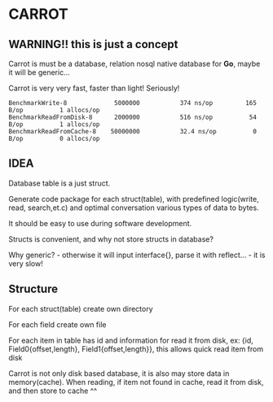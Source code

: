 # CARROT  

## WARNING!! this is just a concept

Carrot is must be a database, relation nosql native database for **Go**, maybe it will be generic... 

Carrot is very very fast, faster than light! Seriously! 

	BenchmarkWrite-8        	 5000000	       374 ns/op	     165 B/op	       1 allocs/op
	BenchmarkReadFromDisk-8 	 2000000	       516 ns/op	      54 B/op	       1 allocs/op
	BenchmarkReadFromCache-8	50000000	       32.4 ns/op	       0 B/op	       0 allocs/op



## IDEA

Database table is a just struct.

Generate code package for each struct(table), with predefined logic(write, read, search,et.c) and optimal conversation various types of data to bytes.

It should be easy to use during software development.

Structs is convenient, and why not store structs in database?

Why generic? - otherwise it will input interface{}, parse it with reflect... - it is very slow! 

## Structure

For each struct(table) create own directory

For each field create own file

For each item in table has id and information for read it from disk, ex: {id, Field0{offset,length}, Field1{offset,length}}, this allows quick read item from disk

Carrot is not only disk based database, it is also may store data in memory(cache). When reading, if item not found in cache, read it from disk, and then store to cache ^^
